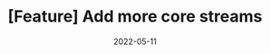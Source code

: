 ---
title: "[Feature] Add more core streams"
content-type: ""
date: 2022-05-11
entry-type: 
entry-category: integration
connection-id: 
connection-version: 
pull-request: "https://github.com/singer-io/tap-google-ads/pull/58"
---